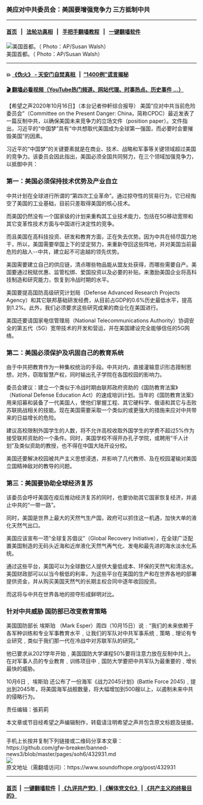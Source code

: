 ### 美应对中共委员会：美国要增强竞争力 三方抵制中共
------------------------

#### [首页](https://github.com/gfw-breaker/banned-news3/blob/master/README.md) &nbsp;&nbsp;|&nbsp;&nbsp; [法轮功真相](https://github.com/begood0513/basic/blob/master/README.md)  &nbsp;&nbsp;|&nbsp;&nbsp; [手把手翻墙教程](https://github.com/gfw-breaker/guides/wiki)  &nbsp;&nbsp;|&nbsp;&nbsp; [一键翻墙软件](https://github.com/gfw-breaker/nogfw/blob/master/README.md)  



<div><img alt="美国首都。（ Photo：AP/Susan Walsh）" src="https://img.soundofhope.org/2020-10/1602881433469.jpg"/>
<br/><figcaption class="caption">
 美国首都。（ Photo：AP/Susan Walsh）
</figcaption></div><hr/>

#### 💥 [《伪火》 - 天安门自焚真相 ](http://158.247.195.190:10000/videos/blog/weihuo.html)&nbsp; |&nbsp; [“1400例”谎言揭秘  ](http://158.247.195.190:10000/videos/blog/jiexi1400.html)

#### [ 🎬  翻墙必看视频（YouTube热门频道、网站代理、时事热点、历史事件 ...）](https://github.com/gfw-breaker/links/blob/master/banned.md)

<div><div class="Content__Wrapper sc-1bvya0-0 grZQxZ">
 <p class="meta-top">
  <span class="meta">
   【希望之声2020年10月16日】（本台记者仲軒综合报导）
  </span>
  美国“应对中共当前危险委员会”（Committee on the Present Danger: China，简称CPDC）最近发表了一篇反制中共，以确保美国未来竞争力的立场文件（position paper）。文件指出，习近平的“中国梦”具有“中共想取代美国成为全球第一强国，而必要时会要摧毁美国”的因素。
 </p>
 <p>
  习近平的“中国梦”的关键要素就是在商业、技术、战略和军事等关键领域超过美国的竞争力。该委员会因此指出，美国必须全国共同努力，在三个领域加强竞争力，以抵御中共：
 </p>
 <h3>
  第一：美国必须保持技术优势及产业自立
 </h3>
 <p>
  中共计划在全球进行所谓的“第四次工业革命”。通过掠夺性的贸易行为，它已经掏空了美国的工业基础，目前只差取得美国的核心技术。
 </p>
 <div class="AD_Embed__Wrap-sc-1xslmin-0 igMuqX module desktop">
  <div>
  </div>
 </div>
 <p>
  而美国仍然没有一个国家级的计划来重构其工业技术能力，包括在5G移动宽带和其它变革性技术方面与中国进行决定性的竞争。
 </p>
 <p>
  而且美国在高科技投资、研发和教育方面，正在失去优势。因为中共在倾尽国力地干，所以，美国需要举国上下的坚定努力，来重新夺回这些阵地，并对美国当前最危险的敌人--中共，建立起不可逾越的领先优势。
 </p>
 <p>
  美国需要建立自己的供应链，清点哪些物品能从盟友处获得，而哪些需要自产。美国要通过税赋优惠、监管松绑、爱国投资以及必要的补贴，来激励美国企业将高科技制造和研究能力，恢复到冷战时期的水平。
 </p>
 <p>
  美国要提高国防高级研究计划局（Defense Advanced Research Projects Agency）和其它联邦基础研发经费，从目前占GDP的0.6%历史最低水平，提高到1.2%。此外，我们必须要求这些研究成果的商业化在美国进行。
 </p>
 <p>
  美国还要请国家电信管理局（National Telecommunications Authority）协调安全的第五代（5G）宽带技术的开发和营运，并在美国建设完全能够信任的5G网络。
 </p>
 <h3>
  第二：美国必须保护及巩固自己的教育系统
 </h3>
 <p>
  由于中共把教育作为一种集权统治的手段。中共对内，直接灌输意识形态箝制思想，对外，窃取智慧产权，同时输出孔子学院在各国校园的影响力。
 </p>
 <p>
  委员会建议：建立一个类似于冷战时期由联邦政府资助的《国防教育法案》（National Defense Education Act）的速成培训计划。当年的《国防教育法案》用来招募和装备了一代美国人，使他们掌握工程、其它硬科学、俄语和其它与击败苏联挑战相关的技能。现在美国需要采取一个类似的或更强大的措施来应对中共带来的日益增长的危险。
 </p>
 <p>
  建议高校限制外国学生的人数，将不允许高校收取外国学生的学费不超过5%作为接受联邦资助的一个条件。同时，美国学校不得开办孔子学院，或聘用“千人计划”及类似资助的教授，也不得在中国大陆开设分校。
 </p>
 <p>
  美国还要解决校园被共产主义思想浸透，并影响了几代教师、及在校园灌输对美国立国精神敌对的教导的问题。
 </p>
 <h3>
  第三：美国要协助全球经济复苏
 </h3>
 <p>
  该委员会呼吁美国在疫后推动经济复苏的同时，也要协助其它国家恢复经济，并遏止中共的“一带一路”。
 </p>
 <p>
  同时，美国是世界上最大的天然气生产国，政府可以抓住这一机遇，加快大单的液化天然气出口。
 </p>
 <p>
  美国应该宣布一项“全球复苏倡议”（Global Recovery Initiative），在全球广泛配置美国制造的无码头近海和近岸液化天然气再气化、发电和最先进的海水淡水化系统。
 </p>
 <p>
  通过这些平台，美国可以为全球数亿人提供大量低成本、环保的天然气和清洁水。美国财政部可以以当今极低的利率，为这些平台在美国的生产和在世界各地的部署提供资金，并从购买美国天然气的长期主权合同中逐年收回投资。
 </p>
 <p>
  而这将与中共在世界各地的掠夺形成鲜明对比。
 </p>
 <h3>
  针对中共威胁 国防部已改变教育策略
 </h3>
 <p>
  美国国防部长
  <ok href="/term/10065">
   埃斯珀
  </ok>
  （Mark Esper）周四（10月15日）说﹕“我们的未来依赖于各军种训练和专业军事教育水平﹐让我们的军队对中共军事系统﹑策略﹑理论有专业研究﹐类似于我们那一代在冷战中对苏联军队的研究。”
 </p>
 <p>
  他已要求从2021学年开始﹐美国国防大学课程50%要将注意力放在反制中共上。在对军事人员的专业教育﹑训练项目中﹐国防大学要把中共军队为最重要的﹑增长最快的威胁。
 </p>
 <p>
  10月6日﹐
  <ok href="/term/10065">
   埃斯珀
  </ok>
  还公布了一份海军《战力2045计划》(Battle Force 2045)﹐提出到2045年，将美国海军战舰数量，将大幅增加到500艘以上，以遏制未来中共的侵略行为。
 </p>
 <p class="meta-btm">
  责任编辑：張莉莉
 </p>
 <p class="meta-btm">
  本文章或节目经希望之声编辑制作，转载请注明希望之声并包含原文标题及链接。
 </p>
</div>
</div>
<hr/>
手机上长按并复制下列链接或二维码分享本文章：<br/>
https://github.com/gfw-breaker/banned-news3/blob/master/pages/soh6/432931.md <br/>
<a href='https://github.com/gfw-breaker/banned-news3/blob/master/pages/soh6/432931.md'><img src='https://github.com/gfw-breaker/banned-news3/blob/master/pages/soh6/432931.md.png'/></a> <br/>
原文地址（需翻墙访问）：https://www.soundofhope.org/post/432931


------------------------
#### [首页](https://github.com/gfw-breaker/banned-news3/blob/master/README.md) &nbsp;|&nbsp; [一键翻墙软件](https://github.com/gfw-breaker/nogfw/blob/master/README.md) &nbsp;| [《九评共产党》](https://github.com/gfw-breaker/9ping.md/blob/master/README.md#九评之一评共产党是什么) | [《解体党文化》](https://github.com/gfw-breaker/jtdwh.md/blob/master/README.md) | [《共产主义的终极目的》](https://github.com/gfw-breaker/gczydzjmd.md/blob/master/README.md)


<img src='http://gfw-breaker.win/banned-news3/pages/soh6/432931.md' width='0px' height='0px'/>